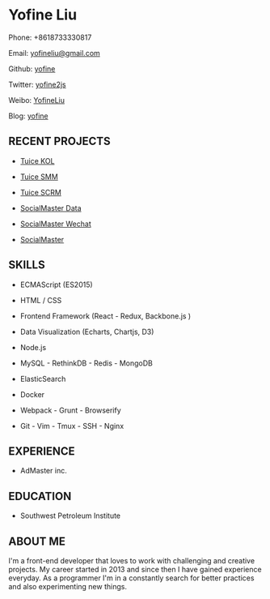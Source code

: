 # **Yofine Liu**

Phone: +8618733330817

Email: yofineliu@gmail.com

Github: [yofine](https://github.com/yofine)

Twitter: [yofine2js](https://twitter.com/yofine2js)

Weibo: [YofineLiu](http://weibo.com/1684691562)

Blog: [yofine](http://yofineliu.com)


## **RECENT PROJECTS**


  - [Tuice KOL](http://mp.weixin.qq.com/s?__biz=MjM5MjI5MDQ0NQ==&mid=2650582064&idx=1&sn=de7218d78b449e9ef3e789e707afe4d9&scene=1&srcid=0824ugWf2lu1QaqY1o51QqSG#rd)

  - [Tuice SMM](https://tuice.io/product2.html)

  - [Tuice SCRM](https://tuice.io/product2.html)

  - [SocialMaster Data](http://data.socialmaster.com.cn/)

  - [SocialMaster Wechat](http://mp.weixin.qq.com/s?__biz=MzA5NDM2MzY4Ng==&mid=256234770&idx=1&sn=eb4a43ee905eb107583c4327486a253b#rd)

  - [SocialMaster](http://socialmaster.com.cn/)


## **SKILLS**

 - ECMAScript (ES2015)

 - HTML / CSS

 - Frontend Framework (React - Redux, Backbone.js )

 - Data Visualization (Echarts, Chartjs, D3)

 - Node.js

 - MySQL - RethinkDB - Redis - MongoDB

 - ElasticSearch

 - Docker

 - Webpack - Grunt - Browserify

 - Git - Vim - Tmux - SSH - Nginx

## **EXPERIENCE**

 - AdMaster inc.

## **EDUCATION**


 - Southwest Petroleum Institute

## **ABOUT ME**


I'm a front-end developer that loves to work with challenging and creative projects.
My career started in 2013 and since then I have gained experience everyday.
As a programmer I'm in a constantly search for better practices and also experimenting new things.
